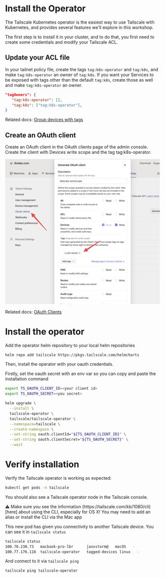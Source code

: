 # Install the Operator

The Tailscale Kubernetes operator is the easiest way to use Tailscale with Kubernetes, and provides several features we'll explore in this workshop.

The first step is to install it in your cluster, and to do that, you first need to create some credentials and modify your Tailscale ACL.

## Update your ACL file

In your tailnet policy file, create the tags `tag:k8s-operator` and `tag:k8s`, and make `tag:k8s-operator` an owner of `tag:k8s`. If you want your Services to be exposed with tags other than the default `tag:k8s`, create those as well and make `tag:k8s-operator` an owner.

```json
"tagOwners": {
   "tag:k8s-operator": [],
   "tag:k8s": ["tag:k8s-operator"],
}
```
Related docs: [Group devices with tags](https://tailscale.com/kb/1068/tags)

## Create an OAuth client

Create an OAuth client in the OAuth clients page of the admin console. Create the client with Devices write scope and the tag tag:k8s-operator.

![oauth](./img/oauth.png)

Related docs: [OAuth Clients](https://tailscale.com/kb/1215/oauth-clients)

# Install the operator

Add the operator helm repository to your local helm repositories

```bash
helm repo add tailscale https://pkgs.tailscale.com/helmcharts
```

Then, install the operator with your oauth credentials.

Firstly, set the oauth secret with an env var so you can copy and paste the installation command

```bash
export TS_OAUTH_CLIENT_ID=<your client id>
export TS_OAUTH_SECRET=<you secret>
```

```bash
helm upgrade \
  --install \
  tailscale-operator \
  tailscale/tailscale-operator \
  --namespace=tailscale \
  --create-namespace \
  --set-string oauth.clientId="${TS_OAUTH_CLIENT_ID}" \
  --set-string oauth.clientSecret="${TS_OAUTH_SECRET}" \
  --wait
```

# Verify installation

Verify the Tailscale operator is working as expected:

```bash
kubectl get pods -n tailscale
```

You should also see a Tailscale operator node in the Tailscale console.


<div class="alert-note">
  ⚠️ Make sure you see the information (https://tailscale.com/kb/1080/cli)[here] about using the CLI, especially for OS X! You may need to add an alias or install the CLI via the Mac app
</div>

This new pod has given you connectivity to another Tailscale device. You can see it in `tailscale status`

```bash
tailscale status
100.70.230.73   macbook-pro-lbr      jaxxstorm@   macOS   -
100.77.176.118  tailscale-operator   tagged-devices linux   -
```

And connect to it via `tailscale ping`

```bash
tailscale ping tailscale-operator
```
